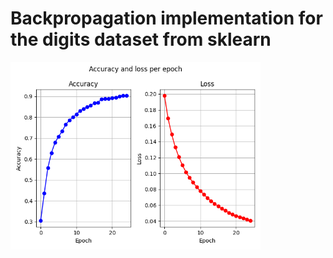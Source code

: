 # Backpropagation implementation for the digits dataset from sklearn

<img src="./Plots/Training_Accuracy_Loss_1.png" width="400" height="300">